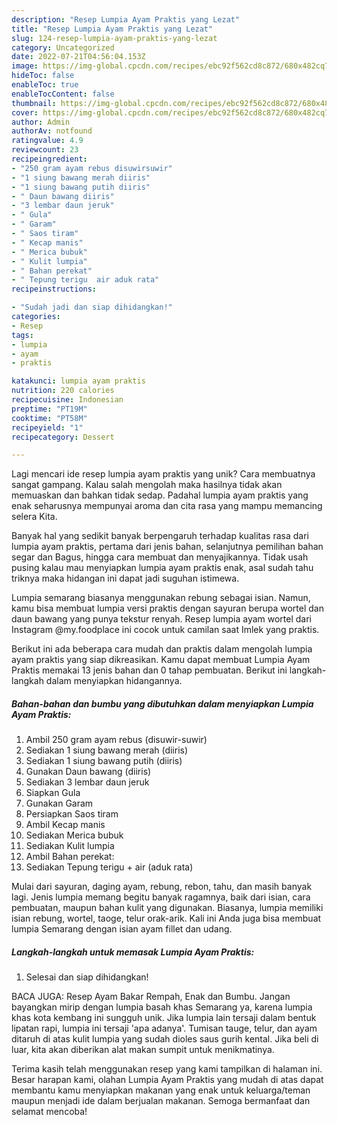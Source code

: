 ```yaml
---
description: "Resep Lumpia Ayam Praktis yang Lezat"
title: "Resep Lumpia Ayam Praktis yang Lezat"
slug: 124-resep-lumpia-ayam-praktis-yang-lezat
category: Uncategorized
date: 2022-07-21T04:56:04.153Z
image: https://img-global.cpcdn.com/recipes/ebc92f562cd8c872/680x482cq70/lumpia-ayam-praktis-foto-resep-utama.jpg
hideToc: false
enableToc: true
enableTocContent: false
thumbnail: https://img-global.cpcdn.com/recipes/ebc92f562cd8c872/680x482cq70/lumpia-ayam-praktis-foto-resep-utama.jpg
cover: https://img-global.cpcdn.com/recipes/ebc92f562cd8c872/680x482cq70/lumpia-ayam-praktis-foto-resep-utama.jpg
author: Admin
authorAv: notfound
ratingvalue: 4.9
reviewcount: 23
recipeingredient:
- "250 gram ayam rebus disuwirsuwir"
- "1 siung bawang merah diiris"
- "1 siung bawang putih diiris"
- " Daun bawang diiris"
- "3 lembar daun jeruk"
- " Gula"
- " Garam"
- " Saos tiram"
- " Kecap manis"
- " Merica bubuk"
- " Kulit lumpia"
- " Bahan perekat"
- " Tepung terigu  air aduk rata"
recipeinstructions:

- "Sudah jadi dan siap dihidangkan!"
categories:
- Resep
tags:
- lumpia
- ayam
- praktis

katakunci: lumpia ayam praktis 
nutrition: 220 calories
recipecuisine: Indonesian
preptime: "PT19M"
cooktime: "PT58M"
recipeyield: "1"
recipecategory: Dessert

---
```





Lagi mencari ide resep lumpia ayam praktis yang unik? Cara membuatnya sangat gampang. Kalau salah mengolah maka hasilnya tidak akan memuaskan dan bahkan tidak sedap. Padahal lumpia ayam praktis yang enak seharusnya mempunyai aroma dan cita rasa yang mampu memancing selera Kita.





Banyak hal yang sedikit banyak berpengaruh terhadap kualitas rasa dari lumpia ayam praktis, pertama dari jenis bahan, selanjutnya pemilihan bahan segar dan Bagus, hingga cara membuat dan menyajikannya. Tidak usah pusing kalau mau menyiapkan lumpia ayam praktis enak,      asal sudah tahu triknya maka hidangan ini dapat jadi suguhan istimewa.














Lumpia semarang biasanya menggunakan rebung sebagai isian. Namun, kamu bisa membuat lumpia versi praktis dengan sayuran berupa wortel dan daun bawang yang punya tekstur renyah. Resep lumpia ayam wortel dari Instagram @my.foodplace ini cocok untuk camilan saat Imlek yang praktis.






Berikut ini ada beberapa cara mudah dan praktis dalam mengolah lumpia ayam praktis yang siap dikreasikan. Kamu dapat membuat Lumpia Ayam Praktis memakai 13 jenis bahan dan 0 tahap pembuatan. Berikut ini langkah-langkah dalam menyiapkan hidangannya.

<!--inarticleads1-->

##### Bahan-bahan dan bumbu yang dibutuhkan dalam menyiapkan Lumpia Ayam Praktis:

1. Ambil 250 gram ayam rebus (disuwir-suwir)
1. Sediakan 1 siung bawang merah (diiris)
1. Sediakan 1 siung bawang putih (diiris)
1. Gunakan  Daun bawang (diiris)
1. Sediakan 3 lembar daun jeruk
1. Siapkan  Gula
1. Gunakan  Garam
1. Persiapkan  Saos tiram
1. Ambil  Kecap manis
1. Sediakan  Merica bubuk
1. Sediakan  Kulit lumpia
1. Ambil  Bahan perekat:
1. Sediakan  Tepung terigu + air (aduk rata)


Mulai dari sayuran, daging ayam, rebung, rebon, tahu, dan masih banyak lagi. Jenis lumpia memang begitu banyak ragamnya, baik dari isian, cara pembuatan, maupun bahan kulit yang digunakan. Biasanya, lumpia memiliki isian rebung, wortel, taoge, telur orak-arik. Kali ini Anda juga bisa membuat lumpia Semarang dengan isian ayam fillet dan udang. 

<!--inarticleads2-->

##### Langkah-langkah untuk memasak Lumpia Ayam Praktis:


1. Selesai dan siap dihidangkan!

BACA JUGA: Resep Ayam Bakar Rempah, Enak dan Bumbu. Jangan bayangkan mirip dengan lumpia basah khas Semarang ya, karena lumpia khas kota kembang ini sungguh unik. Jika lumpia lain tersaji dalam bentuk lipatan rapi, lumpia ini tersaji &#39;apa adanya&#39;. Tumisan tauge, telur, dan ayam ditaruh di atas kulit lumpia yang sudah dioles saus gurih kental. Jika beli di luar, kita akan diberikan alat makan sumpit untuk menikmatinya. 

Terima kasih telah menggunakan resep yang kami tampilkan di halaman ini. Besar harapan kami, olahan Lumpia Ayam Praktis yang mudah di atas dapat membantu kamu menyiapkan makanan yang enak untuk keluarga/teman maupun menjadi ide dalam berjualan makanan. Semoga bermanfaat dan selamat mencoba!
